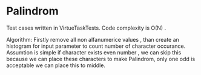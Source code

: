 # Palindrom
Test cases written in VirtueTaskTests.
Code complexity is O(N) .

Algorithm: Firstly remove all non alfanumerice values , than create an histogram for input parameter to count number of character occurance.
Assumtion is simple if character exists even number , we can skip this because we can place these characters to make Palindrom,
only one odd is acceptable we can place this to middle.
